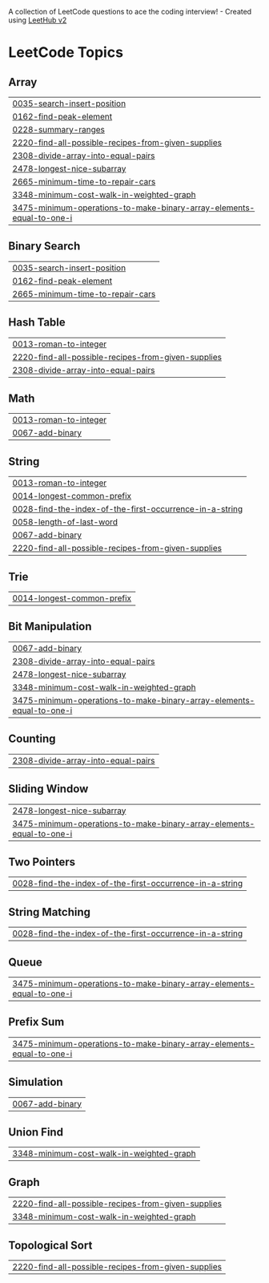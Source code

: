 A collection of LeetCode questions to ace the coding interview! - Created using [LeetHub v2](https://github.com/arunbhardwaj/LeetHub-2.0)
<!---LeetCode Topics Start-->
# LeetCode Topics
## Array
|  |
| ------- |
| [0035-search-insert-position](https://github.com/AvinashSunka/leetcode/tree/master/0035-search-insert-position) |
| [0162-find-peak-element](https://github.com/AvinashSunka/leetcode/tree/master/0162-find-peak-element) |
| [0228-summary-ranges](https://github.com/AvinashSunka/leetcode/tree/master/0228-summary-ranges) |
| [2220-find-all-possible-recipes-from-given-supplies](https://github.com/AvinashSunka/leetcode/tree/master/2220-find-all-possible-recipes-from-given-supplies) |
| [2308-divide-array-into-equal-pairs](https://github.com/AvinashSunka/leetcode/tree/master/2308-divide-array-into-equal-pairs) |
| [2478-longest-nice-subarray](https://github.com/AvinashSunka/leetcode/tree/master/2478-longest-nice-subarray) |
| [2665-minimum-time-to-repair-cars](https://github.com/AvinashSunka/leetcode/tree/master/2665-minimum-time-to-repair-cars) |
| [3348-minimum-cost-walk-in-weighted-graph](https://github.com/AvinashSunka/leetcode/tree/master/3348-minimum-cost-walk-in-weighted-graph) |
| [3475-minimum-operations-to-make-binary-array-elements-equal-to-one-i](https://github.com/AvinashSunka/leetcode/tree/master/3475-minimum-operations-to-make-binary-array-elements-equal-to-one-i) |
## Binary Search
|  |
| ------- |
| [0035-search-insert-position](https://github.com/AvinashSunka/leetcode/tree/master/0035-search-insert-position) |
| [0162-find-peak-element](https://github.com/AvinashSunka/leetcode/tree/master/0162-find-peak-element) |
| [2665-minimum-time-to-repair-cars](https://github.com/AvinashSunka/leetcode/tree/master/2665-minimum-time-to-repair-cars) |
## Hash Table
|  |
| ------- |
| [0013-roman-to-integer](https://github.com/AvinashSunka/leetcode/tree/master/0013-roman-to-integer) |
| [2220-find-all-possible-recipes-from-given-supplies](https://github.com/AvinashSunka/leetcode/tree/master/2220-find-all-possible-recipes-from-given-supplies) |
| [2308-divide-array-into-equal-pairs](https://github.com/AvinashSunka/leetcode/tree/master/2308-divide-array-into-equal-pairs) |
## Math
|  |
| ------- |
| [0013-roman-to-integer](https://github.com/AvinashSunka/leetcode/tree/master/0013-roman-to-integer) |
| [0067-add-binary](https://github.com/AvinashSunka/leetcode/tree/master/0067-add-binary) |
## String
|  |
| ------- |
| [0013-roman-to-integer](https://github.com/AvinashSunka/leetcode/tree/master/0013-roman-to-integer) |
| [0014-longest-common-prefix](https://github.com/AvinashSunka/leetcode/tree/master/0014-longest-common-prefix) |
| [0028-find-the-index-of-the-first-occurrence-in-a-string](https://github.com/AvinashSunka/leetcode/tree/master/0028-find-the-index-of-the-first-occurrence-in-a-string) |
| [0058-length-of-last-word](https://github.com/AvinashSunka/leetcode/tree/master/0058-length-of-last-word) |
| [0067-add-binary](https://github.com/AvinashSunka/leetcode/tree/master/0067-add-binary) |
| [2220-find-all-possible-recipes-from-given-supplies](https://github.com/AvinashSunka/leetcode/tree/master/2220-find-all-possible-recipes-from-given-supplies) |
## Trie
|  |
| ------- |
| [0014-longest-common-prefix](https://github.com/AvinashSunka/leetcode/tree/master/0014-longest-common-prefix) |
## Bit Manipulation
|  |
| ------- |
| [0067-add-binary](https://github.com/AvinashSunka/leetcode/tree/master/0067-add-binary) |
| [2308-divide-array-into-equal-pairs](https://github.com/AvinashSunka/leetcode/tree/master/2308-divide-array-into-equal-pairs) |
| [2478-longest-nice-subarray](https://github.com/AvinashSunka/leetcode/tree/master/2478-longest-nice-subarray) |
| [3348-minimum-cost-walk-in-weighted-graph](https://github.com/AvinashSunka/leetcode/tree/master/3348-minimum-cost-walk-in-weighted-graph) |
| [3475-minimum-operations-to-make-binary-array-elements-equal-to-one-i](https://github.com/AvinashSunka/leetcode/tree/master/3475-minimum-operations-to-make-binary-array-elements-equal-to-one-i) |
## Counting
|  |
| ------- |
| [2308-divide-array-into-equal-pairs](https://github.com/AvinashSunka/leetcode/tree/master/2308-divide-array-into-equal-pairs) |
## Sliding Window
|  |
| ------- |
| [2478-longest-nice-subarray](https://github.com/AvinashSunka/leetcode/tree/master/2478-longest-nice-subarray) |
| [3475-minimum-operations-to-make-binary-array-elements-equal-to-one-i](https://github.com/AvinashSunka/leetcode/tree/master/3475-minimum-operations-to-make-binary-array-elements-equal-to-one-i) |
## Two Pointers
|  |
| ------- |
| [0028-find-the-index-of-the-first-occurrence-in-a-string](https://github.com/AvinashSunka/leetcode/tree/master/0028-find-the-index-of-the-first-occurrence-in-a-string) |
## String Matching
|  |
| ------- |
| [0028-find-the-index-of-the-first-occurrence-in-a-string](https://github.com/AvinashSunka/leetcode/tree/master/0028-find-the-index-of-the-first-occurrence-in-a-string) |
## Queue
|  |
| ------- |
| [3475-minimum-operations-to-make-binary-array-elements-equal-to-one-i](https://github.com/AvinashSunka/leetcode/tree/master/3475-minimum-operations-to-make-binary-array-elements-equal-to-one-i) |
## Prefix Sum
|  |
| ------- |
| [3475-minimum-operations-to-make-binary-array-elements-equal-to-one-i](https://github.com/AvinashSunka/leetcode/tree/master/3475-minimum-operations-to-make-binary-array-elements-equal-to-one-i) |
## Simulation
|  |
| ------- |
| [0067-add-binary](https://github.com/AvinashSunka/leetcode/tree/master/0067-add-binary) |
## Union Find
|  |
| ------- |
| [3348-minimum-cost-walk-in-weighted-graph](https://github.com/AvinashSunka/leetcode/tree/master/3348-minimum-cost-walk-in-weighted-graph) |
## Graph
|  |
| ------- |
| [2220-find-all-possible-recipes-from-given-supplies](https://github.com/AvinashSunka/leetcode/tree/master/2220-find-all-possible-recipes-from-given-supplies) |
| [3348-minimum-cost-walk-in-weighted-graph](https://github.com/AvinashSunka/leetcode/tree/master/3348-minimum-cost-walk-in-weighted-graph) |
## Topological Sort
|  |
| ------- |
| [2220-find-all-possible-recipes-from-given-supplies](https://github.com/AvinashSunka/leetcode/tree/master/2220-find-all-possible-recipes-from-given-supplies) |
<!---LeetCode Topics End-->